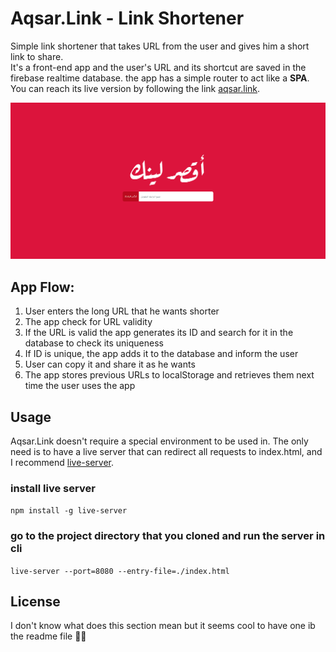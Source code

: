 # Aqsar.Link - Link Shortener

 Simple link shortener that takes URL from the user and gives him a short link to share.  
 It's a front-end app and the user's URL and its shortcut are saved in the firebase realtime database. the app has a simple router to act like a **SPA**.  
You can reach its live version by following the link [aqsar.link](https://aqsar.link).

![project homepage](./readme-cover.png)

## App Flow:
1. User enters the long URL that he wants shorter
2. The app check for URL validity
3. If the URL is valid the app generates its ID and search for it in the database to check its uniqueness
4. If ID is unique, the app adds it to the database and inform the user
5. User can copy it and share it as he wants
6. The app stores previous URLs to localStorage and retrieves them next time the user uses the app

## Usage
Aqsar.Link doesn't require a special environment to be used in. The only need is to have a live server that can redirect all requests to index.html, and I recommend [live-server](https://github.com/tapio/live-server).
### install live server  
`npm install -g live-server`
### go to the project directory that you cloned and run the server in cli
`live-server --port=8080 --entry-file=./index.html`

## License
I don't know what does this section mean but it seems cool to have one ib the readme file 🚶‍♂️